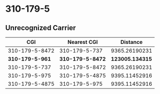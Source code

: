 # 310-179-5
## Unrecognized Carrier


| CGI | Nearest CGI | Distance |
|-----|-------------|----------|
| 310-179-5-8472 | 310-179-5-737 | 9365.26190231 |
| **310-179-5-961** | **310-179-5-8472** | **123005.134315** |
| 310-179-5-737 | 310-179-5-8472 | 9365.26190231 |
| 310-179-5-975 | 310-179-5-4875 | 9395.11452916 |
| 310-179-5-4875 | 310-179-5-975 | 9395.11452916 |
